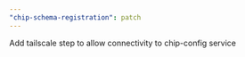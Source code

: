 ```yaml
---
"chip-schema-registration": patch
---
```


Add tailscale step to allow connectivity to chip-config service
